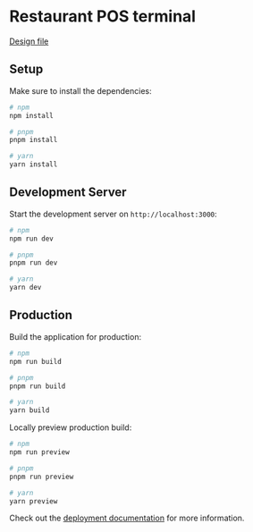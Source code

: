 # Restaurant POS terminal

[Design file](<https://www.figma.com/file/yQkvA7i7MR5pltqoBHhSSH/Food-POS-Dark---Tablet-Device-(Community)?type=design&node-id=0%3A1&mode=design&t=sAlZqXGXdUrJFxaK-1>)

## Setup

Make sure to install the dependencies:

```bash
# npm
npm install

# pnpm
pnpm install

# yarn
yarn install
```

## Development Server

Start the development server on `http://localhost:3000`:

```bash
# npm
npm run dev

# pnpm
pnpm run dev

# yarn
yarn dev
```

## Production

Build the application for production:

```bash
# npm
npm run build

# pnpm
pnpm run build

# yarn
yarn build
```

Locally preview production build:

```bash
# npm
npm run preview

# pnpm
pnpm run preview

# yarn
yarn preview
```

Check out the [deployment documentation](https://nuxt.com/docs/getting-started/deployment) for more information.
